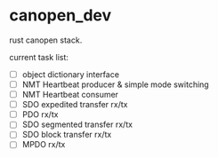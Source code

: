 # canopen_dev
rust canopen stack.

current task list:
- [ ] object dictionary interface
- [ ] NMT Heartbeat producer & simple mode switching
- [ ] NMT Heartbeat consumer
- [ ] SDO expedited transfer rx/tx
- [ ] PDO rx/tx
- [ ] SDO segmented transfer rx/tx
- [ ] SDO block transfer rx/tx
- [ ] MPDO rx/tx
